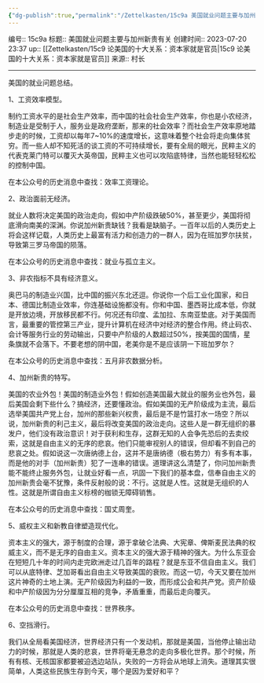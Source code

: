 ```yaml
---
{"dg-publish":true,"permalink":"/Zettelkasten/15c9a 美国就业问题主要与加州新贵有关/","dgPassFrontmatter":true}
---
```


编号:: 15c9a
标题:: 美国就业问题主要与加州新贵有关
创建时间:: 2023-07-20 23:37
up:: [[Zettelkasten/15c9 论美国的十大关系：资本家就是官员\|15c9 论美国的十大关系：资本家就是官员]]
来源:: 村长

---
美国的就业问题总结。

1、工资效率模型。

制约工资水平的是社会生产效率，而中国的社会社会生产效率，你也是小农经济，制造业是受制于人，服务业是政府垄断，那来的社会效率？而社会生产效率原地踏步走的时候，工资却以每年7~10%的速度增长，这意味着整个社会将走向集体贫穷。而一些人却不知死活的谈工资的不可持续增长，要有全局的眼光，民粹主义的代表克莱门特可以覆灭大英帝国，民粹主义也可以攻陷底特律，当然也能轻轻松松的控制中国。

在本公众号的历史消息中查找：效率工资理论。

2、政治面前无经济。

就业人数将决定美国的政治走向，假如中产阶级跌破50%，甚至更少，美国将彻底滑向南美的深渊。你说加州新贵缺钱？我看是缺脑子。一百年以后的人类历史上将会这样记载，人类历史上最富有活力和创造力的一群人，因为在班加罗尔扶贫，导致第三罗马帝国的陨落。

在本公众号的历史消息中查找：就业与孤立主义。

3、非农指标不具有经济意义。

奥巴马的制造业兴国，比中国的振兴东北还逗。你说你一个后工业化国家，和日本、德国比制造业效率，你连基础设施都没有。你和中国、墨西哥比成本低，你就是开放边境，开放移民都不行。何况还有印度、孟加拉、东南亚垫底。对于美国而言，最重要的管控第三产业，提升计算机在经济中对经济的整合作用。终止码农、会计等服务行业的劳动输出，只要中产阶级的人数超过50%，按美国的国情，星条旗就不会落下。不要老想的阴中国，老美你是不是应该阴一下班加罗尔？

在本公众号的历史消息中查找：五月非农数据分析。

4、加州新贵的特写。

美国的农业外包！美国的制造业外包！假如创造美国最大就业的服务业也外包，最后美国会剩下些什么？搞经济，还要懂政治。假如美国的无产阶级成为主流，最后选举美国共产党上台，加州的那些新兴权贵，最后是不是竹篮打水一场空？所以说，加州新贵的利己主义，最后将改变美国的政治走向。这些人是一群无组织的暴发户，他们没有政治意识！对于获利和生存，这群无知的人会争先恐后的去卖绞索，这就是自由主义的无序的悲哀。他们只能审视别人的错误，但却看不到自己的悲哀之处。假如说这一次唐纳德上台，这并不是唐纳德（极右势力）有多有本事，而是他的对手（加州新贵）犯了一连串的错误。道理讲这么清楚了，你问加州新贵能不能终止服务外包，让就业好看一点，巩固一下我们的基本盘，信奉自由主义的加州新贵会毫不犹豫，条件反射般的说：不行。这就是人性。这就是无组织的人性。这就是所谓自由主义标榜的枷锁无障碍销售。

在本公众号的历史消息中查找：国丈周奎。

5、威权主义和新教自律塑造现代化。

资本主义的强大，源于制度的合理，源于拿破仑法典、大宪章、俾斯麦民法典的权威主义，而不是无序的自由主义。资本主义的强大源于精神的强大。为什么东亚会在短短几十年的时间内走完欧洲走过几百年的路程？就是东亚不信自由主义。我们可以从底特律、芝加哥看出自由主义导致美国的衰败。而这一切，今天又要在加州这片神奇的土地上演。无产阶级因为利益的一致，而形成公会和共产党。资产阶级和中产阶级因为分分厘厘互相的竞争，矛盾重重，而最后走向覆灭。

在本公众号的历史消息中查找：世界秩序。

6、空挡滑行。

我们从全局看美国经济，世界经济只有一个发动机，那就是美国，当他停止输出动力的时候，那就是人类的悲哀，世界将毫无悬念的走向多极化世界。那个时候，所有有核、无核国家都要被迫选边站队，失败的一方将会从地球上消失。道理其实很简单，人类这些民族生存到今天，哪个是因为爱好和平？